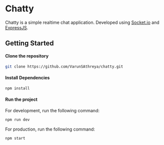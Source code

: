 # Chatty

Chatty is a simple realtime chat application.
Developed using [Socket.io](http://socket.io/) and [ExpressJS](http://expressjs.com/).

## Getting Started

#### Clone the repository

```sh
git clone https://github.com/VarunSAthreya/chatty.git
```

#### Install Dependencies

```sh
npm install
```

#### Run the project

For development, run the following command:

```sh
npm run dev
```

For production, run the following command:

```sh
npm start
```
